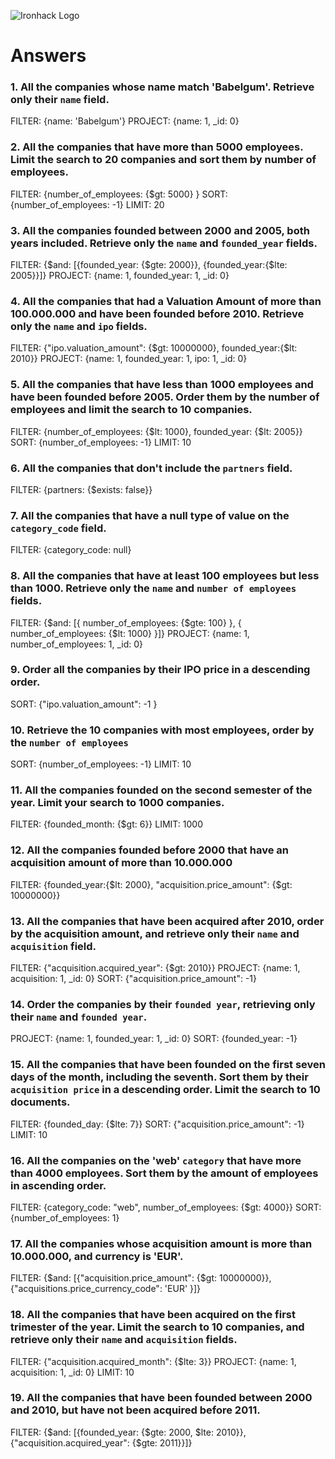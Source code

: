 ![Ironhack Logo](https://i.imgur.com/1QgrNNw.png)

# Answers

### 1. All the companies whose name match 'Babelgum'. Retrieve only their `name` field.

FILTER: {name: 'Babelgum'} PROJECT: {name: 1, _id: 0}

### 2. All the companies that have more than 5000 employees. Limit the search to 20 companies and sort them by **number of employees**.

FILTER: {number_of_employees: {$gt: 5000} } SORT: {number_of_employees: -1} LIMIT: 20

### 3. All the companies founded between 2000 and 2005, both years included. Retrieve only the `name` and `founded_year` fields.

FILTER: {$and: [{founded_year: {$gte: 2000}}, {founded_year:{$lte: 2005}}]} PROJECT: {name: 1, founded_year: 1, _id: 0}

### 4. All the companies that had a Valuation Amount of more than 100.000.000 and have been founded before 2010. Retrieve only the `name` and `ipo` fields.

FILTER: {"ipo.valuation_amount": {$gt: 10000000}, founded_year:{$lt: 2010}} PROJECT: {name: 1, founded_year: 1, ipo: 1, _id: 0}

### 5. All the companies that have less than 1000 employees and have been founded before 2005. Order them by the number of employees and limit the search to 10 companies.

FILTER: {number_of_employees: {$lt: 1000}, founded_year: {$lt: 2005}} SORT: {number_of_employees: -1} LIMIT: 10

### 6. All the companies that don't include the `partners` field.

FILTER: {partners: {$exists: false}}

### 7. All the companies that have a null type of value on the `category_code` field.

FILTER: {category_code: null}

### 8. All the companies that have at least 100 employees but less than 1000. Retrieve only the `name` and `number of employees` fields.

FILTER: {$and: [{ number_of_employees: {$gte: 100} }, { number_of_employees: {$lt: 1000} }]} PROJECT: {name: 1, number_of_employees: 1, _id: 0}

### 9. Order all the companies by their IPO price in a descending order.

SORT: {"ipo.valuation_amount": -1 }

### 10. Retrieve the 10 companies with most employees, order by the `number of employees`

SORT: {number_of_employees: -1} LIMIT: 10

### 11. All the companies founded on the second semester of the year. Limit your search to 1000 companies.

FILTER: {founded_month: {$gt: 6}} LIMIT: 1000

### 12. All the companies founded before 2000 that have an acquisition amount of more than 10.000.000

FILTER: {founded_year:{$lt: 2000}, "acquisition.price_amount": {$gt: 10000000}}

### 13. All the companies that have been acquired after 2010, order by the acquisition amount, and retrieve only their `name` and `acquisition` field.

FILTER: {"acquisition.acquired_year": {$gt: 2010}} PROJECT: {name: 1, acquisition: 1, _id: 0} SORT: {"acquisition.price_amount": -1}

### 14. Order the companies by their `founded year`, retrieving only their `name` and `founded year`.

PROJECT: {name: 1, founded_year: 1, _id: 0} SORT: {founded_year: -1}

### 15. All the companies that have been founded on the first seven days of the month, including the seventh. Sort them by their `acquisition price` in a descending order. Limit the search to 10 documents.

FILTER: {founded_day: {$lte: 7}} SORT: {"acquisition.price_amount": -1} LIMIT: 10

### 16. All the companies on the 'web' `category` that have more than 4000 employees. Sort them by the amount of employees in ascending order.

FILTER: {category_code: "web", number_of_employees: {$gt: 4000}} SORT: {number_of_employees: 1}

### 17. All the companies whose acquisition amount is more than 10.000.000, and currency is 'EUR'.

FILTER: {$and: [{"acquisition.price_amount": {$gt: 10000000}}, {"acquisitions.price_currency_code": 'EUR' }]}

### 18. All the companies that have been acquired on the first trimester of the year. Limit the search to 10 companies, and retrieve only their `name` and `acquisition` fields.

FILTER: {"acquisition.acquired_month": {$lte: 3}} PROJECT: {name: 1, acquisition: 1, _id: 0} LIMIT: 10

### 19. All the companies that have been founded between 2000 and 2010, but have not been acquired before 2011.

FILTER: {$and: [{founded_year: {$gte: 2000, $lte: 2010}}, {"acquisition.acquired_year": {$gte: 2011}}]}